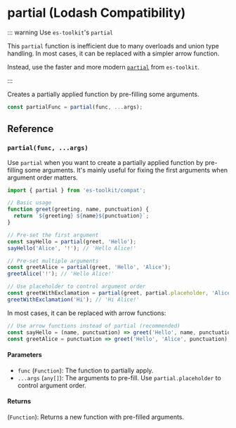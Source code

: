 # partial (Lodash Compatibility)

::: warning Use `es-toolkit`'s `partial`

This `partial` function is inefficient due to many overloads and union type handling. In most cases, it can be replaced with a simpler arrow function.

Instead, use the faster and more modern [`partial`](../../function/partial.md) from `es-toolkit`.

:::

Creates a partially applied function by pre-filling some arguments.

```typescript
const partialFunc = partial(func, ...args);
```

## Reference

### `partial(func, ...args)`

Use `partial` when you want to create a partially applied function by pre-filling some arguments. It's mainly useful for fixing the first arguments when argument order matters.

```typescript
import { partial } from 'es-toolkit/compat';

// Basic usage
function greet(greeting, name, punctuation) {
  return `${greeting} ${name}${punctuation}`;
}

// Pre-set the first argument
const sayHello = partial(greet, 'Hello');
sayHello('Alice', '!'); // 'Hello Alice!'

// Pre-set multiple arguments
const greetAlice = partial(greet, 'Hello', 'Alice');
greetAlice('!'); // 'Hello Alice!'

// Use placeholder to control argument order
const greetWithExclamation = partial(greet, partial.placeholder, 'Alice', '!');
greetWithExclamation('Hi'); // 'Hi Alice!'
```

In most cases, it can be replaced with arrow functions:

```typescript
// Use arrow functions instead of partial (recommended)
const sayHello = (name, punctuation) => greet('Hello', name, punctuation);
const greetAlice = punctuation => greet('Hello', 'Alice', punctuation);
```

#### Parameters

- `func` (`Function`): The function to partially apply.
- `...args` (`any[]`): The arguments to pre-fill. Use `partial.placeholder` to control argument order.

#### Returns

(`Function`): Returns a new function with pre-filled arguments.
